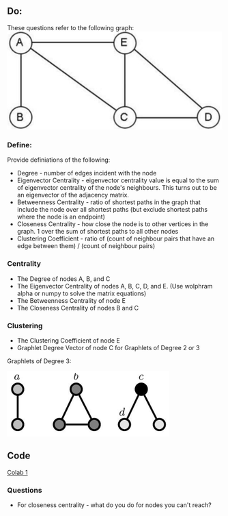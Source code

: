 ## Do:

These questions refer to the following graph:
![Example Graph](/img/Example_Graph.png "Example Graph")

### Define:
Provide definiations of the following:
* Degree - number of edges incident with the node
* Eigenvector Centrality - eigenvector centrality value is equal to the sum of eigenvector centrality of the node's neighbours. This turns out to be an eigenvector of the adjacency matrix.
* Betweenness Centrality - ratio of shortest paths in the graph that include the node over all shortest paths (but exclude shortest paths where the node is an endpoint)
* Closeness Centrality - how close the node is to other vertices in the graph. 1 over the sum of shortest paths to all other nodes
* Clustering Coefficient - ratio of (count of neighbour pairs that have an edge between them) / (count of neighbour pairs)

### Centrality
* The Degree of nodes A, B, and C
* The Eigenvector Centrality of nodes A, B, C, D, and E. (Use wolphram alpha or numpy to solve the matrix equations)
* The Betweenness Centrality of node E
* The Closeness Centrality of nodes B and C

### Clustering
* The Clustering Coefficient of node E
* Graphlet Degree Vector of node C for Graphlets of Degree 2 or 3

Graphlets of Degree 3:

![Example Graph](/img/Graphlets_Deg_3.PNG "Example Graphlets")

## Code
[Colab 1](https://colab.research.google.com/drive/1p2s0on6nibUYhJnONBWEAwpBlue37Tcc?usp=sharing)

### Questions
* For closeness centrality - what do you do for nodes you can't reach?
